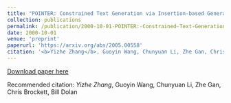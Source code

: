 ```yaml
---
title: "POINTER: Constrained Text Generation via Insertion-based Generative Pre-training."
collection: publications
permalink: /publication/2000-10-01-POINTER:-Constrained-Text-Generation-via-Insertion-based-Generative-Pre-training
date: 2000-10-01
venue: 'preprint'
paperurl: 'https://arxiv.org/abs/2005.00558'
citation: '<b>Yizhe Zhang</b>, Guoyin Wang, Chunyuan Li, Zhe Gan, Chris Brockett, Bill Dolan'
---
```

[Download paper here](https://arxiv.org/abs/2005.00558)

Recommended citation: *Yizhe Zhang*, Guoyin Wang, Chunyuan Li, Zhe Gan, Chris Brockett, Bill Dolan